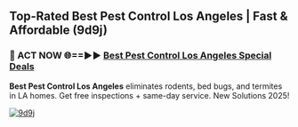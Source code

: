 ## Top-Rated Best Pest Control Los Angeles | Fast & Affordable (9d9j)

<h3>🐜 ACT NOW 🌐==►► <a href="https://tinyurl.com/2dysvsjj" rel="nofollow">Best Pest Control Los Angeles Special Deals</a></h3>

**Best Pest Control Los Angeles** eliminates rodents, bed bugs, and termites in LA homes. Get free inspections + same-day service. New Solutions 2025!

[![9d9j](https://i.imgur.com/JCYaghj.jpeg)](https://tinyurl.com/2dysvsjj)